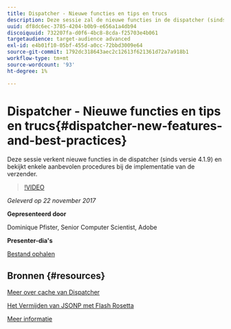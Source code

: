 ```yaml
---
title: Dispatcher - Nieuwe functies en tips en trucs
description: Deze sessie zal de nieuwe functies in de dispatcher (sinds versie 4.1.9) verkennen en zal naar enkele beste werkwijzen kijken wanneer de dispatcher wordt geïmplementeerd.
uuid: df8dc6ec-3785-4204-b0b9-e656a1a4db94
discoiquuid: 732207fa-d0f6-4bc8-8cda-f25703e4b061
targetaudience: target-audience advanced
exl-id: e4b01f10-05bf-455d-a0cc-72bbd3009e64
source-git-commit: 1792dc318643aec2c12613f621361d72a7a918b1
workflow-type: tm+mt
source-wordcount: '93'
ht-degree: 1%

---
```


# Dispatcher - Nieuwe functies en tips en trucs{#dispatcher-new-features-and-best-practices}

Deze sessie verkent nieuwe functies in de dispatcher (sinds versie 4.1.9) en bekijkt enkele aanbevolen procedures bij de implementatie van de verzender.

>[!VIDEO](https://video.tv.adobe.com/v/20842/?quality=9)

*Geleverd op 22 november 2017*

**Gepresenteerd door**

Dominique Pfister, Senior Computer Scientist, Adobe

**Presenter-dia&#39;s**

[Bestand ophalen](assets/dispatcher-aemgemsnov2017.pdf)

## Bronnen {#resources}

[Meer over cache van Dispatcher](https://github.com/cqsupport/webinar-dispatchercache)

[Het Vermijden van JSONP met Flash Rosetta](https://miki.it/blog/2014/7/8/abusing-jsonp-with-rosetta-flash/)

[Meer informatie](https://adobe-consulting-services.github.io/acs-aem-commons/features/dispatcher-ttl/index.html)

<!--
[Get back to the Overview](https://helpx.adobe.com/experience-manager/kt/eseminars/gems/aem-index.html)
-->
